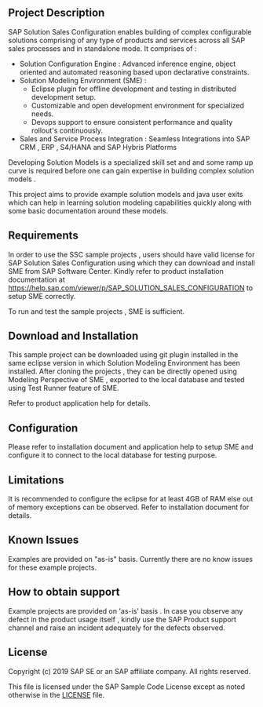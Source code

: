 ## Project Description

SAP Solution Sales Configuration enables building of complex configurable solutions comprising of any type of products and services across all SAP sales processes and in standalone mode. It comprises of :
  - Solution Configuration Engine : Advanced inference engine, object oriented and automated reasoning based upon declarative constraints.
  - Solution Modeling Environment (SME) :
      - Eclipse plugin for offline development and testing in distributed development setup.
      - Customizable and open development environment for specialized needs.
      - Devops support to ensure consistent performance and quality rollout's continuously.
  - Sales and Service Process Integration : Seamless Integrations into SAP CRM , ERP , S4/HANA and SAP Hybris Platforms

Developing Solution Models is a specialized skill set and and some ramp up curve is required before one can gain expertise in building complex solution models . 

This project aims to provide example solution models and java user exits which can help in learning solution modeling capabilities quickly along with some basic documentation around these models. 

## Requirements

In order to use the SSC sample projects , users should have valid license for SAP Solution Sales Configuration using which they can download and install SME from SAP Software Center. Kindly refer to product installation documentation at https://help.sap.com/viewer/p/SAP_SOLUTION_SALES_CONFIGURATION to setup SME correctly. 

To run and test the sample projects , SME is sufficient.
 
## Download and Installation

This sample project can be downloaded using git plugin installed in the same eclipse version in which Solution Modeling Environment has been installed. After cloning the projects , they can be directly opened using Modeling Perspective of SME , exported to the local database and tested using Test Runner feature of SME.  

Refer to product application help for details.

## Configuration

Please refer to installation document and application help to setup SME and configure it to connect to the local database for testing purpose. 

## Limitations

It is recommended to configure the eclipse for at least 4GB of RAM else out of memory exceptions can be observed. Refer to installation document for details.

## Known Issues

Examples are provided on "as-is" basis. Currently there are no know issues for these example projects. 

## How to obtain support

Example projects are provided on 'as-is' basis . In case you observe any defect in the product usage itself , kindly use the SAP Product support channel and raise an incident adequately for the defects observed.

## License

Copyright (c) 2019 SAP SE or an SAP affiliate company. All rights reserved. 

This file is licensed under the SAP Sample Code License except as noted otherwise in the [LICENSE](LICENSE) file.

